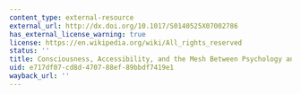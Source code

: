 ```yaml
---
content_type: external-resource
external_url: http://dx.doi.org/10.1017/S0140525X07002786
has_external_license_warning: true
license: https://en.wikipedia.org/wiki/All_rights_reserved
status: ''
title: Consciousness, Accessibility, and the Mesh Between Psychology and Neuroscience
uid: e717df07-cd8d-4707-88ef-89bbdf7419e1
wayback_url: ''
---
```

